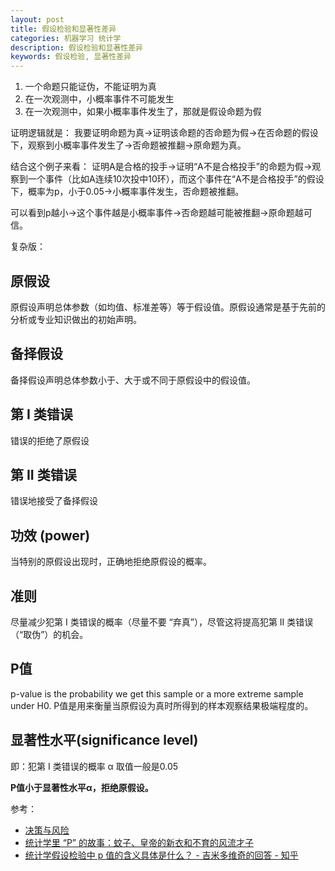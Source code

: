 ```yaml
---
layout: post
title: 假设检验和显著性差异
categories: 机器学习 统计学
description: 假设检验和显著性差异
keywords: 假设检验, 显著性差异
---
```


1. 一个命题只能证伪，不能证明为真
2. 在一次观测中，小概率事件不可能发生
3. 在一次观测中，如果小概率事件发生了，那就是假设命题为假

证明逻辑就是：
我要证明命题为真->证明该命题的否命题为假->在否命题的假设下，观察到小概率事件发生了->否命题被推翻->原命题为真。

结合这个例子来看：
证明A是合格的投手->证明“A不是合格投手”的命题为假->观察到一个事件（比如A连续10次投中10环），而这个事件在“A不是合格投手”的假设下，概率为p，小于0.05->小概率事件发生，否命题被推翻。

可以看到p越小->这个事件越是小概率事件->否命题越可能被推翻->原命题越可信。

复杂版：

## 原假设

原假设声明总体参数（如均值、标准差等）等于假设值。原假设通常是基于先前的分析或专业知识做出的初始声明。

## 备择假设

备择假设声明总体参数小于、大于或不同于原假设中的假设值。

## 第 I 类错误

错误的拒绝了原假设

## 第 II 类错误

错误地接受了备择假设

## 功效 (power)

当特别的原假设出现时，正确地拒绝原假设的概率。

## 准则

尽量减少犯第 I 类错误的概率（尽量不要 “弃真”），尽管这将提高犯第 II 类错误（“取伪”）的机会。

## P值

p-value is the probability we get this sample or a more extreme sample under H0.
P值是用来衡量当原假设为真时所得到的样本观察结果极端程度的。

## 显著性水平(significance level)

即：犯第 I 类错误的概率
α 取值一般是0.05

**P值小于显著性水平α，拒绝原假设。**


参考：

* [决策与风险](https://cosx.org/2008/12/decision-and-risk/)
* [统计学里 “P” 的故事：蚊子、皇帝的新衣和不育的风流才子](https://www.guokr.com/article/438043/)
* [统计学假设检验中 p 值的含义具体是什么？ - 吉米多维奇的回答 - 知乎](https://www.zhihu.com/question/23149768/answer/31704861)